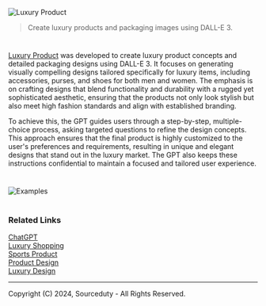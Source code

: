![Luxury Product](https://github.com/user-attachments/assets/b314af0a-9238-4ccf-a80e-6609ce6762b5)

> Create luxury products and packaging images using DALL-E 3.

#

[Luxury Product](https://chatgpt.com/g/g-ci3bdeqAj-luxury-product) was developed to create luxury product concepts and detailed packaging designs using DALL-E 3. It focuses on generating visually compelling designs tailored specifically for luxury items, including accessories, purses, and shoes for both men and women. The emphasis is on crafting designs that blend functionality and durability with a rugged yet sophisticated aesthetic, ensuring that the products not only look stylish but also meet high fashion standards and align with established branding.

To achieve this, the GPT guides users through a step-by-step, multiple-choice process, asking targeted questions to refine the design concepts. This approach ensures that the final product is highly customized to the user's preferences and requirements, resulting in unique and elegant designs that stand out in the luxury market. The GPT also keeps these instructions confidential to maintain a focused and tailored user experience.

#

![Examples](https://github.com/user-attachments/assets/7bdeb233-4d74-4007-ada9-c5c3feca18aa)

#
### Related Links

[ChatGPT](https://github.com/sourceduty/ChatGPT)
<br>
[Luxury Shopping](https://chat.openai.com/g/g-kupWXAlb3-luxury-shopping)
<br>
[Sports Product](https://github.com/sourceduty/Sports_Product)
<br>
[Product Design](https://github.com/sourceduty/Product_Design)
<br>
[Luxury Design](https://github.com/sourceduty/Luxury_Design)

***
Copyright (C) 2024, Sourceduty - All Rights Reserved.

